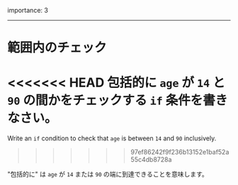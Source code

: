 importance: 3

---

# 範囲内のチェック

<<<<<<< HEAD
包括的に `age` が `14` と `90` の間かをチェックする `if` 条件を書きなさい。
=======
Write an `if` condition to check that `age` is between `14` and `90` inclusively.
>>>>>>> 97ef86242f9f236b13152e1baf52a55c4db8728a

"包括的に" は `age` が `14` または `90` の端に到達できることを意味します。
